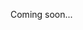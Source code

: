 Coming soon...

<!---
yuceldaglar/yuceldaglar is a ✨ special ✨ repository because its `README.md` (this file) appears on your GitHub profile.
You can click the Preview link to take a look at your changes.
--->
